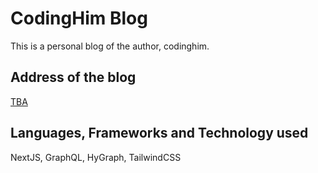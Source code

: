 # CodingHim Blog

This is a personal blog of the author, codinghim.

## Address of the blog

[TBA](https://github.com/codinghim/Codinghim_blog)

## Languages, Frameworks and Technology used

NextJS, GraphQL, HyGraph, TailwindCSS
